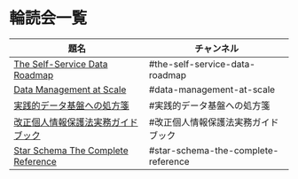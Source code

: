 # 輪読会一覧

|  題名  |  チャンネル  |
| ---- | ---- |
| [The Self-Service Data Roadmap](https://www.amazon.co.jp/dp/B08HSSBC7F/) | #the-self-service-data-roadmap |
| [Data Management at Scale](https://www.amazon.co.jp/dp/B08DXB3878/) | #data-management-at-scale |
| [実践的データ基盤への処方箋](https://www.amazon.co.jp/dp/B09MSX9MQV/) | #実践的データ基盤への処方箋 |
| [改正個人情報保護法実務ガイドブック](https://www.amazon.co.jp/dp/4296110926/) | #改正個人情報保護法実務ガイドブック |
| [Star Schema The Complete Reference](https://www.amazon.co.jp/Star-Schema-Complete-Reference-English-ebook/dp/B003Y8YWAE/) | #star-schema-the-complete-reference  |
